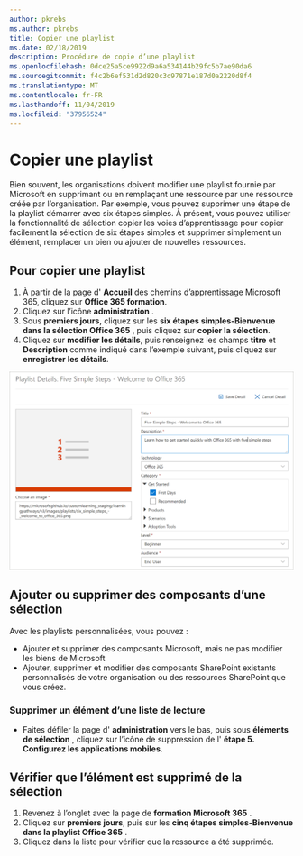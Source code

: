 ```yaml
---
author: pkrebs
ms.author: pkrebs
title: Copier une playlist
ms.date: 02/18/2019
description: Procédure de copie d’une playlist
ms.openlocfilehash: 0dce25a5ce9922d9a6a534144b29fc5b7ae90da6
ms.sourcegitcommit: f4c2b6ef531d2d820c3d97871e187d0a2220d8f4
ms.translationtype: MT
ms.contentlocale: fr-FR
ms.lasthandoff: 11/04/2019
ms.locfileid: "37956524"
---
```

# <a name="copy-a-playlist"></a>Copier une playlist
Bien souvent, les organisations doivent modifier une playlist fournie par Microsoft en supprimant ou en remplaçant une ressource par une ressource créée par l’organisation. Par exemple, vous pouvez supprimer une étape de la playlist démarrer avec six étapes simples. À présent, vous pouvez utiliser la fonctionnalité de sélection copier les voies d’apprentissage pour copier facilement la sélection de six étapes simples et supprimer simplement un élément, remplacer un bien ou ajouter de nouvelles ressources. 

## <a name="to-copy-a-playlist"></a>Pour copier une playlist

1. À partir de la page d' **Accueil** des chemins d’apprentissage Microsoft 365, cliquez sur **Office 365 formation**.
2. Cliquez sur l’icône **administration** .
3. Sous **premiers jours**, cliquez sur les **six étapes simples-Bienvenue dans la sélection Office 365** , puis cliquez sur **copier la sélection**. 
4. Cliquez sur **modifier les détails**, puis renseignez les champs **titre** et **Description** comme indiqué dans l’exemple suivant, puis cliquez sur **enregistrer les détails**.  
 
![CG-copyplaylist5steps. png](media/cg-copyplaylist5steps.png)

## <a name="add-or-remove-assets-from-a-playlist"></a>Ajouter ou supprimer des composants d’une sélection
Avec les playlists personnalisées, vous pouvez :
- Ajouter et supprimer des composants Microsoft, mais ne pas modifier les biens de Microsoft
- Ajouter, supprimer et modifier des composants SharePoint existants personnalisés de votre organisation ou des ressources SharePoint que vous créez. 

### <a name="remove-an-asset-from-a-playlist"></a>Supprimer un élément d’une liste de lecture
- Faites défiler la page d' **administration** vers le bas, puis sous **éléments de sélection** , cliquez sur l’icône de suppression de l' **étape 5. Configurez les applications mobiles**. 

## <a name="verify-the-asset-is-removed-from-the-playlist"></a>Vérifier que l’élément est supprimé de la sélection
1. Revenez à l’onglet avec la page de **formation Microsoft 365** .
2. Cliquez sur **premiers jours**, puis sur les **cinq étapes simples-Bienvenue dans la playlist Office 365** . 
3. Cliquez dans la liste pour vérifier que la ressource a été supprimée.


